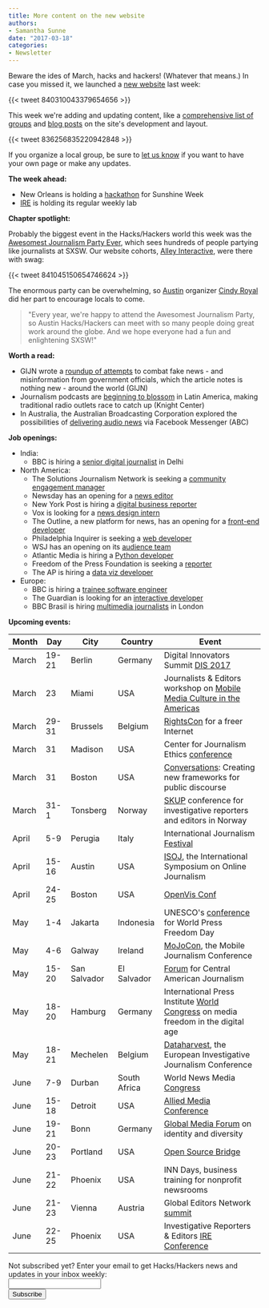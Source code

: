 ```yaml
---
title: More content on the new website
authors:
- Samantha Sunne
date: "2017-03-18"
categories:
- Newsletter
---
```


Beware the ides of March, hacks and hackers! (Whatever that means.) In case you missed it, we launched a [new website](hackshackers.com) last week:

{{< tweet 840310043379654656 >}}

<!---<blockquote class="twitter-tweet" data-lang="en"><p lang="en" dir="ltr">Check out the new <a href="https://twitter.com/hashtag/HacksHackers?src=hash">#HacksHackers</a> website! <a href="https://t.co/3qOKg0SM9h">https://t.co/3qOKg0SM9h</a> <a href="https://t.co/KOwi9K7sTh">pic.twitter.com/KOwi9K7sTh</a></p>&mdash; Hacks/Hackers (@HacksHackers) <a href="https://twitter.com/HacksHackers/status/840310043379654656">March 10, 2017</a></blockquote>--->
<!---#<script async src="//platform.twitter.com/widgets.js" charset="utf-8"></script>--->

This week we're adding and updating content, like a [comprehensive list of groups](https://hackshackers.com/groups/) and [blog posts](http://hackshackers.com/blog/) on the site's development and layout.

{{< tweet 836256835220942848 >}}

<!---<blockquote class="twitter-tweet" data-lang="en"><p lang="en" dir="ltr">Need ideas for events? Check out our guide to <a href="https://twitter.com/hashtag/HacksHackers?src=hash">#HacksHackers</a> <a href="https://twitter.com/hashtag/meetups?src=hash">#meetups</a>: <a href="https://t.co/g01U5JMfhO">https://t.co/g01U5JMfhO</a></p>&mdash; Hacks/Hackers (@HacksHackers) <a href="https://twitter.com/HacksHackers/status/836256835220942848">February 27, 2017</a></blockquote>--->
<!---<script async src="//platform.twitter.com/widgets.js" charset="utf-8"></script>--->

If you organize a local group, be sure to [let us know](https://docs.google.com/forms/d/e/1FAIpQLSdX5tuL_OKd39gntdUAMOSLxsmHDH5qfXtUS7hq83CDHONIPg/viewform) if you want to have your own page or make any updates.

**The week ahead:**

* New Orleans is holding a [hackathon](https://www.meetup.com/Hacks-Hackers-New-Orleans/events/238418707/) for Sunshine Week
* [IRE](https://www.meetup.com/hackshackersIRE/) is holding its regular weekly lab

**Chapter spotlight:**

Probably the biggest event in the Hacks/Hackers world this week was the [Awesomest Journalism Party Ever](https://theawesomest.journalismparty.com/ever/vii/), which sees hundreds of people partying like journalists at SXSW. Our website cohorts, [Alley Interactive](alleyinteractive.com), were there with swag:

{{< tweet 841045150654746624 >}}

<!---<blockquote class="twitter-tweet" data-lang="en"><p lang="en" dir="ltr">The Awesomest Journalism Party. Ever. is starting now! Come say hi and grab some swag. <a href="https://t.co/X4KFWElXgA">pic.twitter.com/X4KFWElXgA</a></p>&mdash; Alley Interactive (@alleydigital) <a href="https://twitter.com/alleydigital/status/841045150654746624">March 12, 2017</a></blockquote>--->
<!---<script async src="//platform.twitter.com/widgets.js" charset="utf-8"></script>--->

The enormous party can be overwhelming, so [Austin](https://www.meetup.com/Hacks-Hackers-Austin/) organizer [Cindy Royal](https://twitter.com/CindyRoyal) did her part to encourage locals to come.

>"Every year, we're happy to attend the Awesomest Journalism Party, so Austin Hacks/Hackers can meet with so many people doing great work around the globe. And we hope everyone had a fun and enlightening SXSW!"

**Worth a read:**

* GIJN wrote a [roundup of attempts](http://gijn.org/2017/03/07/fake-sources-and-narratives-journalism-fights-back/) to combat fake news - and misinformation from government officials, which the article notes is nothing new - around the world (GIJN)
* Journalism podcasts are [beginning to blossom](https://knightcenter.utexas.edu/blog/00-18106-traditional-radio-faces-new-competition-latin-america-podcasts-digital-native-media-ar) in Latin America, making traditional radio outlets race to catch up (Knight Center)
* In Australia, the Australian Broadcasting Corporation explored the possibilities of [delivering audio news](http://abcnewsgathering.tumblr.com/post/158373011766/delivering-audio-via-facebook-messenger-what-we) via Facebook Messenger (ABC)

**Job openings:**

* India:
  * BBC is hiring a [senior digital journalist](http://careerssearch.bbc.co.uk/jobs/job/Senior-Digital-Journalist-World-Online/20130) in Delhi
* North America:
  * The Solutions Journalism Network is seeking a [community engagement manager](https://hackpack.press/feed/snap/2586)
  * Newsday has an opening for a [news editor](http://www.newsday.com/services/newsday-com-job-openings-1.1532621)
  * New York Post is hiring a [digital business reporter](http://talkingbiznews.com/biz-news-help-wanted/new-york-post-seeks-digital-business-reporter/)
  * Vox is looking for a [news design intern](https://storytelling.voxmedia.com/2017/3/10/14871408/hiring-intern-summer)
  * The Outline, a new platform for news, has an opening for a [front-end developer](https://boards.greenhouse.io/theoutline/jobs/633484#.WMq1QhIrJsO)
  * Philadelphia Inquirer is seeking a [web developer](http://technical.ly/job/web-developer-node-js/)
  * WSJ has an opening on its [audience team](https://medium.com/@WSJ/our-audience-team-is-growing-4f721a19d554)
  * Atlantic Media is hiring a [Python developer](http://atlanticmedia.applytojob.com/apply/i42pWh/Python-Web-Developer)
  * Freedom of the Press Foundation is seeking a [reporter](http://ijnet.org/en/opportunities/freedom-press-foundation-seeks-reporterresearcher-us)
  * The AP is hiring a [data viz developer](http://chp.tbe.taleo.net/chp04/ats/careers/requisition.jsp?org=AP&cws=1&rid=5135)
* Europe:
  * BBC is hiring a [trainee software engineer](http://careerssearch.bbc.co.uk/jobs/job/Trainee-Software-Engineer-BBC-Digital-News-12-Month-Placement/20468)
  * The Guardian is looking for an [interactive developer](https://gnm.taleo.net/careersection/ex/jobdetail.ftl?job=KIN00010K&tz=GMT+00:00&lang=en)
  * BBC Brasil is hiring [multimedia journalists](http://ijnet.org/en/opportunities/bbc-seeks-multimedia-journalists-brazil) in London

**Upcoming events:**

| Month | Day | City | Country | Event |
| ----- | --- | ---- | ------- | ----- |
March | 19-21 | Berlin | Germany | Digital Innovators Summit [DIS 2017](http://www.innovators-summit.com/dis-home/)
March | 23 | Miami | USA | Journalists & Editors workshop on [Mobile Media Culture in the Americas](https://mmca17.splashthat.com/)
March | 29-31 | Brussels | Belgium | [RightsCon](https://www.rightscon.org/) for a freer Internet
March | 31 | Madison | USA | Center for Journalism Ethics [conference](https://ethics.journalism.wisc.edu/conference/2017-conference/)
March | 31 | Boston | USA | [Conversations](http://bit.ly/2lZyLYx): Creating new frameworks for public discourse
March | 31-1 | Tonsberg | Norway | [SKUP](https://skup2017aschedorg.sched.com/) conference for investigative reporters and editors in Norway
April | 5-9 | Perugia | Italy | International Journalism [Festival](http://www.journalismfestival.com/)
April | 15-16 | Austin | USA | [ISOJ](https://online.journalism.utexas.edu/), the International Symposium on Online Journalism
April | 24-25 | Boston | USA | [OpenVis Conf](https://openvisconf.com/)
May | 1-4 | Jakarta | Indonesia | UNESCO's [conference](http://en.unesco.org/wpfd) for World Press Freedom Day
May | 4-6 | Galway | Ireland | [MoJoCon](https://mojocon.rte.ie/), the Mobile Journalism Conference
May | 15-20 | San Salvador | El Salvador | [Forum](http://forocap.elfaro.net/es/2016) for Central American Journalism
May | 18-20 | Hamburg | Germany | International Press Institute [World Congress](https://ipiwoco2017.sched.com/list/descriptions/) on media freedom in the digital age
May | 18-21 | Mechelen | Belgium | [Dataharvest](http://journalismfund.eu/event/eijc-dataharvest-2017-mechelen), the European Investigative Journalism Conference
June | 7-9 | Durban | South Africa | World News Media [Congress](https://events.wan-ifra.org/events/world-news-media-congress-2017)
June | 15-18 | Detroit | USA | [Allied Media Conference](https://www.alliedmedia.org/amc)
June | 19-21 | Bonn | Germany | [Global Media Forum](http://www.dw.com/en/global-media-forum/global-media-forum/s-101219) on identity and diversity
June | 20-23 | Portland | USA | [Open Source Bridge](http://opensourcebridge.org/)
June | 21-22 | Phoenix | USA | INN Days, business training for nonprofit newsrooms
June | 21-23 | Vienna | Austria | Global Editors Network [summit](https://events.bizzabo.com/201051/page/1009031/gen-summit-2017)
June | 22-25 | Phoenix | USA | Investigative Reporters & Editors [IRE Conference](http://www.ire.org/conferences/ire2017/)

<div id="mc_embed_signup"><form id="mc-embedded-subscribe-form" class="validate" action="//hackshackers.us1.list-manage.com/subscribe/post?u=c56f2e53d5ed6ef87f8aaa75c&amp;id=fb2bc6f10b" method="post" name="mc-embedded-subscribe-form" novalidate="" target="_blank">
<div id="mc_embed_signup_scroll">
<div class="mc-field-group"><label for="mce-EMAIL">Not subscribed yet? Enter your email to get Hacks/Hackers news and updates in your inbox weekly:  </label></div>
<div class="mc-field-group"><input id="mce-EMAIL" class="required email" name="EMAIL" type="email" value="" /></div>
<!-- real people should not fill this in and expect good things - do not remove this or risk form bot signups-->
<div style="position: absolute; left: -5000px;"><input tabindex="-1" name="b_c56f2e53d5ed6ef87f8aaa75c_fb2bc6f10b" type="text" value="" /></div>
<div class="clear"><input id="mc-embedded-subscribe" class="button" name="subscribe" type="submit" value="Subscribe" /></div>
</div>
</form></div>
<!--End mc_embed_signup-->

<meta name="twitter:card" content="summary">
<meta name="twitter:image:src" content="https://hackshackers.com/content-images/news/2017/03/Screen-Shot-2017-03-07-at-5.02.54-PM.png">


